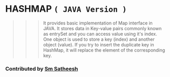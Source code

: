 # HASHMAP `( JAVA Version )`

>>> It provides basic implementation of Map interface in JAVA.
>>> It stores data in Key-value pairs commonly known as entrySet and you can access value using it's index.
>>> One object is used to store a key (index) and another object (value).
>>> If you try to insert the duplicate key in HashMap, it will replace the element of the corresponding key.

### Contributed by [Sm Satheesh](https://github.com/smsatheesh)